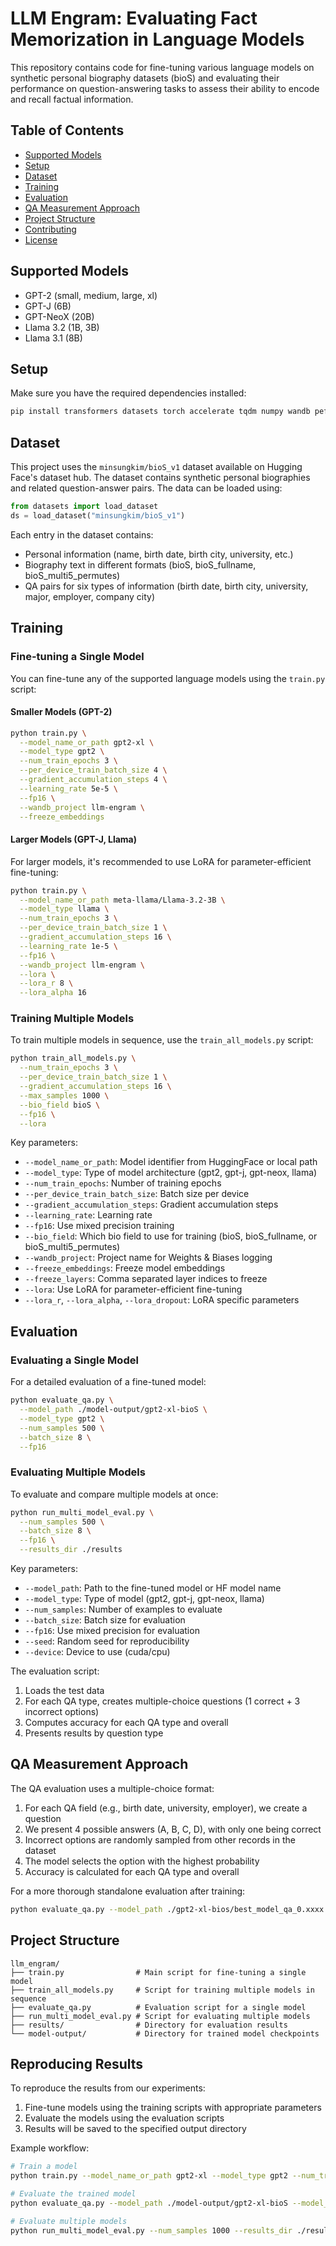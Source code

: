 # LLM Engram: Evaluating Fact Memorization in Language Models

This repository contains code for fine-tuning various language models on synthetic personal biography datasets (bioS) and evaluating their performance on question-answering tasks to assess their ability to encode and recall factual information.

## Table of Contents
- [Supported Models](#supported-models)
- [Setup](#setup)
- [Dataset](#dataset)
- [Training](#training)
- [Evaluation](#evaluation)
- [QA Measurement Approach](#qa-measurement-approach)
- [Project Structure](#project-structure)
- [Contributing](#contributing)
- [License](#license)

## Supported Models

- GPT-2 (small, medium, large, xl)
- GPT-J (6B)
- GPT-NeoX (20B)
- Llama 3.2 (1B, 3B)
- Llama 3.1 (8B)

## Setup

Make sure you have the required dependencies installed:

```bash
pip install transformers datasets torch accelerate tqdm numpy wandb peft
```

## Dataset

This project uses the `minsungkim/bioS_v1` dataset available on Hugging Face's dataset hub. The dataset contains synthetic personal biographies and related question-answer pairs. The data can be loaded using:

```python
from datasets import load_dataset
ds = load_dataset("minsungkim/bioS_v1")
```

Each entry in the dataset contains:
- Personal information (name, birth date, birth city, university, etc.)
- Biography text in different formats (bioS, bioS_fullname, bioS_multi5_permutes)
- QA pairs for six types of information (birth date, birth city, university, major, employer, company city)

## Training

### Fine-tuning a Single Model

You can fine-tune any of the supported language models using the `train.py` script:

#### Smaller Models (GPT-2)

```bash
python train.py \
  --model_name_or_path gpt2-xl \
  --model_type gpt2 \
  --num_train_epochs 3 \
  --per_device_train_batch_size 4 \
  --gradient_accumulation_steps 4 \
  --learning_rate 5e-5 \
  --fp16 \
  --wandb_project llm-engram \
  --freeze_embeddings
```

#### Larger Models (GPT-J, Llama)

For larger models, it's recommended to use LoRA for parameter-efficient fine-tuning:

```bash
python train.py \
  --model_name_or_path meta-llama/Llama-3.2-3B \
  --model_type llama \
  --num_train_epochs 3 \
  --per_device_train_batch_size 1 \
  --gradient_accumulation_steps 16 \
  --learning_rate 1e-5 \
  --fp16 \
  --wandb_project llm-engram \
  --lora \
  --lora_r 8 \
  --lora_alpha 16
```

### Training Multiple Models

To train multiple models in sequence, use the `train_all_models.py` script:

```bash
python train_all_models.py \
  --num_train_epochs 3 \
  --per_device_train_batch_size 1 \
  --gradient_accumulation_steps 16 \
  --max_samples 1000 \
  --bio_field bioS \
  --fp16 \
  --lora
```

Key parameters:
- `--model_name_or_path`: Model identifier from HuggingFace or local path
- `--model_type`: Type of model architecture (gpt2, gpt-j, gpt-neox, llama)
- `--num_train_epochs`: Number of training epochs
- `--per_device_train_batch_size`: Batch size per device
- `--gradient_accumulation_steps`: Gradient accumulation steps
- `--learning_rate`: Learning rate
- `--fp16`: Use mixed precision training
- `--bio_field`: Which bio field to use for training (bioS, bioS_fullname, or bioS_multi5_permutes)
- `--wandb_project`: Project name for Weights & Biases logging
- `--freeze_embeddings`: Freeze model embeddings
- `--freeze_layers`: Comma separated layer indices to freeze
- `--lora`: Use LoRA for parameter-efficient fine-tuning
- `--lora_r`, `--lora_alpha`, `--lora_dropout`: LoRA specific parameters

## Evaluation

### Evaluating a Single Model

For a detailed evaluation of a fine-tuned model:

```bash
python evaluate_qa.py \
  --model_path ./model-output/gpt2-xl-bioS \
  --model_type gpt2 \
  --num_samples 500 \
  --batch_size 8 \
  --fp16
```

### Evaluating Multiple Models

To evaluate and compare multiple models at once:

```bash
python run_multi_model_eval.py \
  --num_samples 500 \
  --batch_size 8 \
  --fp16 \
  --results_dir ./results
```

Key parameters:
- `--model_path`: Path to the fine-tuned model or HF model name
- `--model_type`: Type of model (gpt2, gpt-j, gpt-neox, llama)
- `--num_samples`: Number of examples to evaluate
- `--batch_size`: Batch size for evaluation
- `--fp16`: Use mixed precision for evaluation
- `--seed`: Random seed for reproducibility
- `--device`: Device to use (cuda/cpu)

The evaluation script:
1. Loads the test data
2. For each QA type, creates multiple-choice questions (1 correct + 3 incorrect options)
3. Computes accuracy for each QA type and overall
4. Presents results by question type

## QA Measurement Approach

The QA evaluation uses a multiple-choice format:
1. For each QA field (e.g., birth date, university, employer), we create a question
2. We present 4 possible answers (A, B, C, D), with only one being correct
3. Incorrect options are randomly sampled from other records in the dataset
4. The model selects the option with the highest probability
5. Accuracy is calculated for each QA type and overall

For a more thorough standalone evaluation after training:

```bash
python evaluate_qa.py --model_path ./gpt2-xl-bios/best_model_qa_0.xxxx --num_samples 1000
```

## Project Structure

```
llm_engram/
├── train.py                # Main script for fine-tuning a single model
├── train_all_models.py     # Script for training multiple models in sequence
├── evaluate_qa.py          # Evaluation script for a single model
├── run_multi_model_eval.py # Script for evaluating multiple models
├── results/                # Directory for evaluation results
└── model-output/           # Directory for trained model checkpoints
```

## Reproducing Results

To reproduce the results from our experiments:

1. Fine-tune models using the training scripts with appropriate parameters
2. Evaluate the models using the evaluation scripts
3. Results will be saved to the specified output directory

Example workflow:
```bash
# Train a model
python train.py --model_name_or_path gpt2-xl --model_type gpt2 --num_train_epochs 3 --output_dir ./model-output/gpt2-xl-bioS

# Evaluate the trained model
python evaluate_qa.py --model_path ./model-output/gpt2-xl-bioS --model_type gpt2 --num_samples 1000

# Evaluate multiple models
python run_multi_model_eval.py --num_samples 1000 --results_dir ./results
```